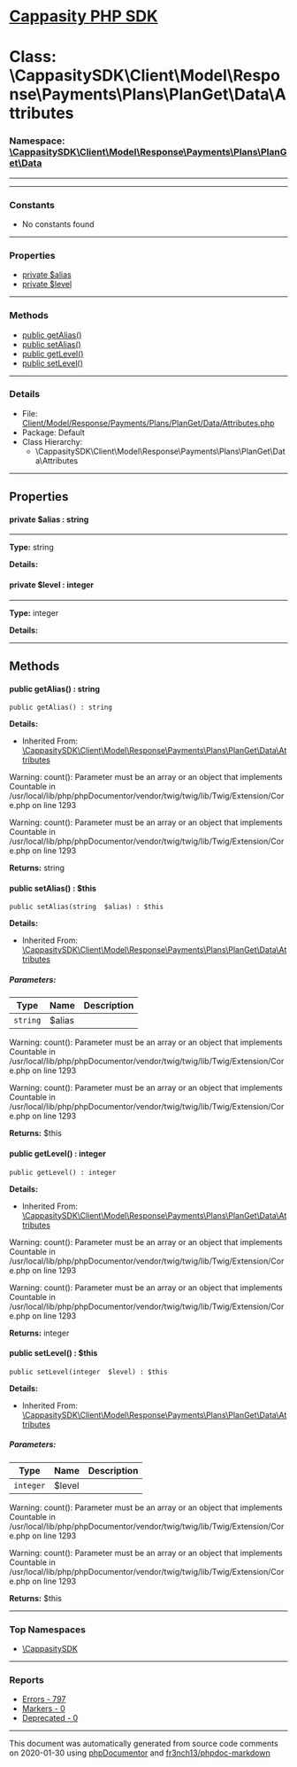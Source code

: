 # [Cappasity PHP SDK](../home.md)

# Class: \CappasitySDK\Client\Model\Response\Payments\Plans\PlanGet\Data\Attributes
### Namespace: [\CappasitySDK\Client\Model\Response\Payments\Plans\PlanGet\Data](../namespaces/CappasitySDK.Client.Model.Response.Payments.Plans.PlanGet.Data.md)
---
---
### Constants
* No constants found
---
### Properties
* [private $alias](../classes/CappasitySDK.Client.Model.Response.Payments.Plans.PlanGet.Data.Attributes.md#property_alias)
* [private $level](../classes/CappasitySDK.Client.Model.Response.Payments.Plans.PlanGet.Data.Attributes.md#property_level)
---
### Methods
* [public getAlias()](../classes/CappasitySDK.Client.Model.Response.Payments.Plans.PlanGet.Data.Attributes.md#method_getAlias)
* [public setAlias()](../classes/CappasitySDK.Client.Model.Response.Payments.Plans.PlanGet.Data.Attributes.md#method_setAlias)
* [public getLevel()](../classes/CappasitySDK.Client.Model.Response.Payments.Plans.PlanGet.Data.Attributes.md#method_getLevel)
* [public setLevel()](../classes/CappasitySDK.Client.Model.Response.Payments.Plans.PlanGet.Data.Attributes.md#method_setLevel)
---
### Details
* File: [Client/Model/Response/Payments/Plans/PlanGet/Data/Attributes.php](../files/Client.Model.Response.Payments.Plans.PlanGet.Data.Attributes.md)
* Package: Default
* Class Hierarchy:
  * \CappasitySDK\Client\Model\Response\Payments\Plans\PlanGet\Data\Attributes
---
## Properties
<a name="property_alias"></a>
#### private $alias : string
---
**Type:** string

**Details:**


<a name="property_level"></a>
#### private $level : integer
---
**Type:** integer

**Details:**



---
## Methods
<a name="method_getAlias" class="anchor"></a>
#### public getAlias() : string

```
public getAlias() : string
```

**Details:**
* Inherited From: [\CappasitySDK\Client\Model\Response\Payments\Plans\PlanGet\Data\Attributes](../classes/CappasitySDK.Client.Model.Response.Payments.Plans.PlanGet.Data.Attributes.md)

Warning: count(): Parameter must be an array or an object that implements Countable in /usr/local/lib/php/phpDocumentor/vendor/twig/twig/lib/Twig/Extension/Core.php on line 1293

Warning: count(): Parameter must be an array or an object that implements Countable in /usr/local/lib/php/phpDocumentor/vendor/twig/twig/lib/Twig/Extension/Core.php on line 1293

**Returns:** string


<a name="method_setAlias" class="anchor"></a>
#### public setAlias() : $this

```
public setAlias(string  $alias) : $this
```

**Details:**
* Inherited From: [\CappasitySDK\Client\Model\Response\Payments\Plans\PlanGet\Data\Attributes](../classes/CappasitySDK.Client.Model.Response.Payments.Plans.PlanGet.Data.Attributes.md)
##### Parameters:
| Type | Name | Description |
| ---- | ---- | ----------- |
| <code>string</code> | $alias  |  |

Warning: count(): Parameter must be an array or an object that implements Countable in /usr/local/lib/php/phpDocumentor/vendor/twig/twig/lib/Twig/Extension/Core.php on line 1293

Warning: count(): Parameter must be an array or an object that implements Countable in /usr/local/lib/php/phpDocumentor/vendor/twig/twig/lib/Twig/Extension/Core.php on line 1293

**Returns:** $this


<a name="method_getLevel" class="anchor"></a>
#### public getLevel() : integer

```
public getLevel() : integer
```

**Details:**
* Inherited From: [\CappasitySDK\Client\Model\Response\Payments\Plans\PlanGet\Data\Attributes](../classes/CappasitySDK.Client.Model.Response.Payments.Plans.PlanGet.Data.Attributes.md)

Warning: count(): Parameter must be an array or an object that implements Countable in /usr/local/lib/php/phpDocumentor/vendor/twig/twig/lib/Twig/Extension/Core.php on line 1293

Warning: count(): Parameter must be an array or an object that implements Countable in /usr/local/lib/php/phpDocumentor/vendor/twig/twig/lib/Twig/Extension/Core.php on line 1293

**Returns:** integer


<a name="method_setLevel" class="anchor"></a>
#### public setLevel() : $this

```
public setLevel(integer  $level) : $this
```

**Details:**
* Inherited From: [\CappasitySDK\Client\Model\Response\Payments\Plans\PlanGet\Data\Attributes](../classes/CappasitySDK.Client.Model.Response.Payments.Plans.PlanGet.Data.Attributes.md)
##### Parameters:
| Type | Name | Description |
| ---- | ---- | ----------- |
| <code>integer</code> | $level  |  |

Warning: count(): Parameter must be an array or an object that implements Countable in /usr/local/lib/php/phpDocumentor/vendor/twig/twig/lib/Twig/Extension/Core.php on line 1293

Warning: count(): Parameter must be an array or an object that implements Countable in /usr/local/lib/php/phpDocumentor/vendor/twig/twig/lib/Twig/Extension/Core.php on line 1293

**Returns:** $this



---

### Top Namespaces

* [\CappasitySDK](../namespaces/CappasitySDK.html.md)

---

### Reports
* [Errors - 797](../reports/errors.md)
* [Markers - 0](../reports/markers.md)
* [Deprecated - 0](../reports/deprecated.md)

---

This document was automatically generated from source code comments on 2020-01-30 using [phpDocumentor](http://www.phpdoc.org/) and [fr3nch13/phpdoc-markdown](https://github.com/fr3nch13/phpdoc-markdown)
